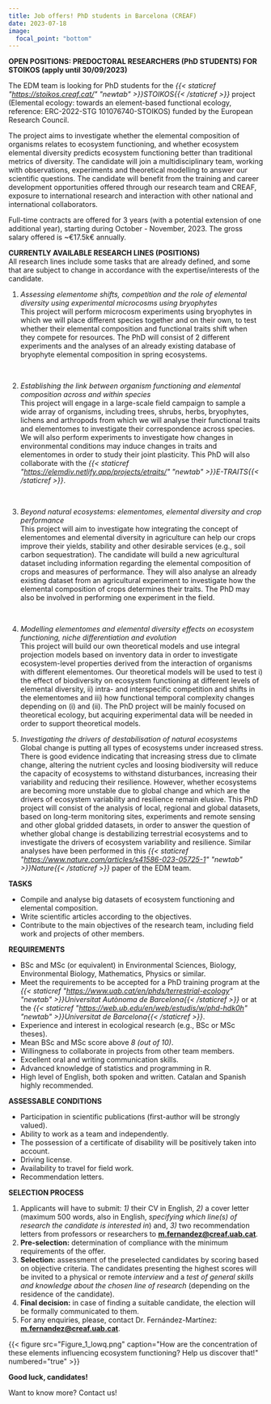 ```yaml
---
title: Job offers! PhD students in Barcelona (CREAF)
date: 2023-07-18
image:
  focal_point: "bottom"
---
```


**OPEN POSITIONS: PREDOCTORAL RESEARCHERS (PhD STUDENTS) FOR STOIKOS (apply until 30/09/2023)**<br />
<!--more-->
The EDM team is looking for PhD students for the *{{< staticref "https://stoikos.creaf.cat/" "newtab" >}}STOIKOS{{< /staticref >}}* project (Elemental ecology: towards an element-based functional ecology, reference: ERC-2022-STG 101076740-STOIKOS) funded by the European Research Council.<br />

The project aims to investigate whether the elemental composition of organisms relates to ecosystem functioning, and whether ecosystem elemental diversity predicts ecosystem functioning better than traditional metrics of diversity. The candidate will join a multidisciplinary team, working with observations, experiments and theoretical modelling to answer our scientific questions. The candidate will benefit from the training and career development opportunities offered through our research team and CREAF, exposure to international research and interaction with other national and international collaborators.<br />

Full-time contracts are offered for 3 years (with a potential extension of one additional year), starting during October - November, 2023. The gross salary offered is ~€17.5k€ annually.<br />

**CURRENTLY AVAILABLE RESEARCH LINES (POSITIONS)**<br />
All research lines include some tasks that are already defined, and some that are subject to change in accordance with the expertise/interests of the candidate. <br />

1. *Assessing elementome shifts, competition and the role of elemental diversity using experimental microcosms using bryophytes*<br />
This project will perform microcosm experiments using bryophytes in which we will place different species together and on their own, to test whether their elemental composition and functional traits shift when they compete for resources. The PhD will consist of 2 different experiments and the analyses of an already existing database of bryophyte elemental composition in spring ecosystems. <br />
<br />

2. *Establishing the link between organism functioning and elemental composition across and within species*<br />
This project will engage in a large-scale field campaign to sample a wide array of organisms, including trees, shrubs, herbs, bryophytes, lichens and arthropods from which we will analyse their functional traits and elementomes to investigate their correspondence across species. We will also perform experiments to investigate how changes in environmental conditions may induce changes in traits and elementomes in order to study their joint plasticity. This PhD will also collaborate with the *{{< staticref "https://elemdiv.netlify.app/projects/etraits/" "newtab" >}}E-TRAITS{{< /staticref >}}*. <br />
<br />

3. *Beyond natural ecosystems: elementomes, elemental diversity and crop performance*<br />
This project will aim to investigate how integrating the concept of elementomes and elemental diversity in agriculture can help our crops improve their yields, stability and other desirable services (e.g., soil carbon sequestration). The candidate will build a new agricultural dataset including information regarding the elemental composition of crops and measures of performance. They will also analyse an already existing dataset from an agricultural experiment to investigate how the elemental composition of crops determines their traits. The PhD may also be involved in performing one experiment in the field.<br />
<br />

4. *Modelling elementomes and elemental diversity effects on ecosystem functioning, niche differentiation and evolution*<br />
This project will build our own theoretical models and use integral projection models based on inventory data in order to investigate ecosystem-level properties derived from the interaction of organisms with different elementomes. Our theoretical models will be used to test i) the effect of biodiversity on ecosystem functioning at different levels of elemental diversity, ii) intra- and interspecific competition and shifts in the elementomes and iii) how functional temporal complexity changes depending on (i) and (ii). The PhD project will be mainly focused on theoretical ecology, but acquiring experimental data will be needed in order to support theoretical models.<br />

5. *Investigating the drivers of destabilisation of natural ecosystems*<br />
Global change is putting all types of ecosystems under increased stress. There is good evidence indicating that increasing stress due to climate change, altering the nutrient cycles and loosing biodiversity will reduce the capacity of ecosystems to withstand disturbances, increasing their variability and reducing their resilience. However, whether ecosystems are becoming more unstable due to global change and which are the drivers of ecosystem variability and resilience remain elusive. This PhD project will consist of the analysis of local, regional and global datasets, based on long-term monitoring sites, experiments and remote sensing and other global gridded datasets, in order to answer the question of whether global change is destabilizing terrestrial ecosystems and to investigate the drivers of ecosystem variability and resilience. Similar analyses have been performed in this *{{< staticref "https://www.nature.com/articles/s41586-023-05725-1" "newtab" >}}Nature{{< /staticref >}}* paper of the EDM team.  <br />


<!--more-->
**TASKS**
-	Compile and analyse big datasets of ecosystem functioning and elemental composition.<br />
-	Write scientific articles according to the objectives. <br />
-	Contribute to the main objectives of the research team, including field work and projects of other members. <br />


**REQUIREMENTS**
-	BSc and MSc (or equivalent) in Environmental Sciences, Biology, Environmental Biology, Mathematics, Physics or similar.<br />
- Meet the requirements to be accepted for a PhD training program at the *{{< staticref "https://www.uab.cat/en/phds/terrestrial-ecology" "newtab" >}}Universitat Autònoma de Barcelona{{< /staticref >}}* or at the *{{< staticref "https://web.ub.edu/en/web/estudis/w/phd-hdk0h" "newtab" >}}Universitat de Barcelona{{< /staticref >}}*. <br />
-	Experience and interest in ecological research (e.g., BSc or MSc theses).<br />
- Mean BSc and MSc score above *8 (out of 10)*. <br />
- Willingness to collaborate in projects from other team members.<br />
-	Excellent oral and writing communication skills.<br />
-	Advanced knowledge of statistics and programming in R.<br />
-	High level of English, both spoken and written. Catalan and Spanish highly recommended. <br />


**ASSESSABLE CONDITIONS**<br />
-	Participation in scientific publications (first-author will be strongly valued).<br />
-	Ability to work as a team and independently.<br />
-	The possession of a certificate of disability will be positively taken into account. <br />
-	Driving license.<br />
-	Availability to travel for field work. <br />
- Recommendation letters.<br />


**SELECTION PROCESS**<br />
1.	Applicants will have to submit: *1)* their CV in English, *2)* a cover letter (maximum 500 words, also in English, *specifying which line(s) of research the candidate is interested in*) and, *3)* two recommendation letters from professors or researchers to **m.fernandez@creaf.uab.cat**.  <br />
2.	**Pre-selection:** determination of compliance with the minimum requirements of the offer.<br />
3.	**Selection:** assessment of the preselected candidates by scoring based on objective criteria. The candidates presenting the highest scores will be invited to a physical or remote *interview* and a *test of general skills and knowledge about the chosen line of research* (depending on the residence of the candidate). <br />
4.	**Final decision:** in case of finding a suitable candidate, the election will be formally communicated to them.<br />
5.	For any enquiries, please, contact Dr. Fernández-Martínez: **m.fernandez@creaf.uab.cat**.<br />


<!--more-->

{{< figure src="Figure_1_lowq.png" caption="How are the concentration of these elements influencing ecosystem functioning? Help us discover that!" numbered="true" >}}


<!--more-->
**Good luck, candidates!**
<!--more-->
Want to know more? Contact us!
